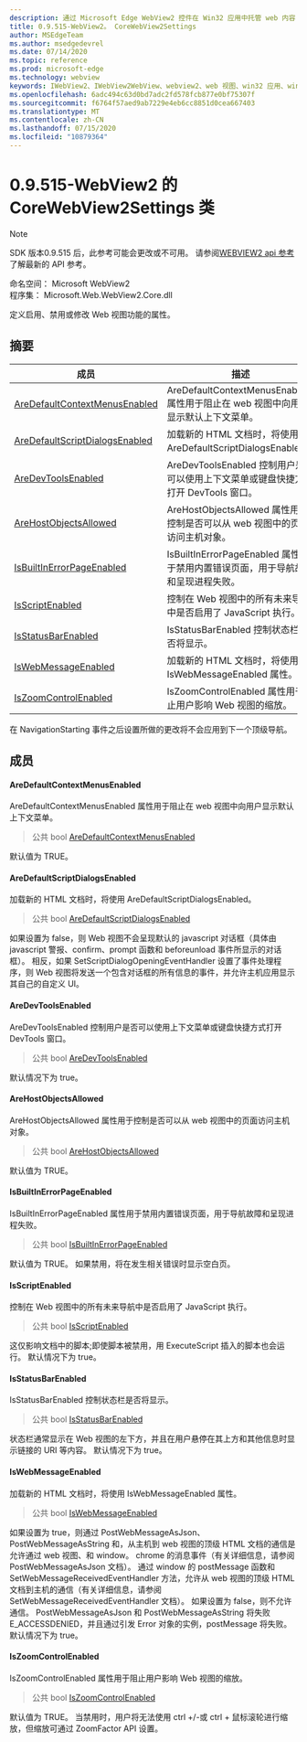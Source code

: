 ```yaml
---
description: 通过 Microsoft Edge WebView2 控件在 Win32 应用中托管 web 内容
title: 0.9.515-WebView2。 CoreWebView2Settings
author: MSEdgeTeam
ms.author: msedgedevrel
ms.date: 07/14/2020
ms.topic: reference
ms.prod: microsoft-edge
ms.technology: webview
keywords: IWebView2、IWebView2WebView、webview2、web 视图、win32 应用、win32、edge、ICoreWebView2、ICoreWebView2Controller、浏览器控件、边缘 html
ms.openlocfilehash: 6adc494c63d0bd7adc2fd578fcb877e0bf75307f
ms.sourcegitcommit: f6764f57aed9ab7229e4eb6cc8851d0cea667403
ms.translationtype: MT
ms.contentlocale: zh-CN
ms.lasthandoff: 07/15/2020
ms.locfileid: "10879364"
---
```

# 0.9.515-WebView2 的 CoreWebView2Settings 类 

> [!NOTE]
> SDK 版本0.9.515 后，此参考可能会更改或不可用。 请参阅[WEBVIEW2 api 参考](../../../webview2-api-reference.md)了解最新的 API 参考。

命名空间： Microsoft WebView2 \
程序集： Microsoft.Web.WebView2.Core.dll

定义启用、禁用或修改 Web 视图功能的属性。

## 摘要

 成员                        | 描述
--------------------------------|---------------------------------------------
[AreDefaultContextMenusEnabled](#aredefaultcontextmenusenabled) | AreDefaultContextMenusEnabled 属性用于阻止在 web 视图中向用户显示默认上下文菜单。
[AreDefaultScriptDialogsEnabled](#aredefaultscriptdialogsenabled) | 加载新的 HTML 文档时，将使用 AreDefaultScriptDialogsEnabled。
[AreDevToolsEnabled](#aredevtoolsenabled) | AreDevToolsEnabled 控制用户是否可以使用上下文菜单或键盘快捷方式打开 DevTools 窗口。
[AreHostObjectsAllowed](#arehostobjectsallowed) | AreHostObjectsAllowed 属性用于控制是否可以从 web 视图中的页面访问主机对象。
[IsBuiltInErrorPageEnabled](#isbuiltinerrorpageenabled) | IsBuiltInErrorPageEnabled 属性用于禁用内置错误页面，用于导航故障和呈现进程失败。
[IsScriptEnabled](#isscriptenabled) | 控制在 Web 视图中的所有未来导航中是否启用了 JavaScript 执行。
[IsStatusBarEnabled](#isstatusbarenabled) | IsStatusBarEnabled 控制状态栏是否将显示。
[IsWebMessageEnabled](#iswebmessageenabled) | 加载新的 HTML 文档时，将使用 IsWebMessageEnabled 属性。
[IsZoomControlEnabled](#iszoomcontrolenabled) | IsZoomControlEnabled 属性用于阻止用户影响 Web 视图的缩放。

在 NavigationStarting 事件之后设置所做的更改将不会应用到下一个顶级导航。

## 成员

#### AreDefaultContextMenusEnabled 

AreDefaultContextMenusEnabled 属性用于阻止在 web 视图中向用户显示默认上下文菜单。

> 公共 bool [AreDefaultContextMenusEnabled](#aredefaultcontextmenusenabled)

默认值为 TRUE。

#### AreDefaultScriptDialogsEnabled 

加载新的 HTML 文档时，将使用 AreDefaultScriptDialogsEnabled。

> 公共 bool [AreDefaultScriptDialogsEnabled](#aredefaultscriptdialogsenabled)

如果设置为 false，则 Web 视图不会呈现默认的 javascript 对话框（具体由 javascript 警报、confirm、prompt 函数和 beforeunload 事件所显示的对话框）。 相反，如果 SetScriptDialogOpeningEventHandler 设置了事件处理程序，则 Web 视图将发送一个包含对话框的所有信息的事件，并允许主机应用显示其自己的自定义 UI。

#### AreDevToolsEnabled 

AreDevToolsEnabled 控制用户是否可以使用上下文菜单或键盘快捷方式打开 DevTools 窗口。

> 公共 bool [AreDevToolsEnabled](#aredevtoolsenabled)

默认情况下为 true。

#### AreHostObjectsAllowed 

AreHostObjectsAllowed 属性用于控制是否可以从 web 视图中的页面访问主机对象。

> 公共 bool [AreHostObjectsAllowed](#arehostobjectsallowed)

默认值为 TRUE。

#### IsBuiltInErrorPageEnabled 

IsBuiltInErrorPageEnabled 属性用于禁用内置错误页面，用于导航故障和呈现进程失败。

> 公共 bool [IsBuiltInErrorPageEnabled](#isbuiltinerrorpageenabled)

默认值为 TRUE。 如果禁用，将在发生相关错误时显示空白页。

#### IsScriptEnabled 

控制在 Web 视图中的所有未来导航中是否启用了 JavaScript 执行。

> 公共 bool [IsScriptEnabled](#isscriptenabled)

这仅影响文档中的脚本;即使脚本被禁用，用 ExecuteScript 插入的脚本也会运行。 默认情况下为 true。

#### IsStatusBarEnabled 

IsStatusBarEnabled 控制状态栏是否将显示。

> 公共 bool [IsStatusBarEnabled](#isstatusbarenabled)

状态栏通常显示在 Web 视图的左下方，并且在用户悬停在其上方和其他信息时显示链接的 URI 等内容。 默认情况下为 true。

#### IsWebMessageEnabled 

加载新的 HTML 文档时，将使用 IsWebMessageEnabled 属性。

> 公共 bool [IsWebMessageEnabled](#iswebmessageenabled)

如果设置为 true，则通过 PostWebMessageAsJson、PostWebMessageAsString 和，从主机到 web 视图的顶级 HTML 文档的通信是允许通过 web 视图、和 window。 chrome 的消息事件（有关详细信息，请参阅 PostWebMessageAsJson 文档）。 通过 window 的 postMessage 函数和 SetWebMessageReceivedEventHandler 方法，允许从 web 视图的顶级 HTML 文档到主机的通信（有关详细信息，请参阅 SetWebMessageReceivedEventHandler 文档）。 如果设置为 false，则不允许通信。 PostWebMessageAsJson 和 PostWebMessageAsString 将失败 E_ACCESSDENIED，并且通过引发 Error 对象的实例，postMessage 将失败。 默认情况下为 true。

#### IsZoomControlEnabled 

IsZoomControlEnabled 属性用于阻止用户影响 Web 视图的缩放。

> 公共 bool [IsZoomControlEnabled](#iszoomcontrolenabled)

默认值为 TRUE。 当禁用时，用户将无法使用 ctrl +/-或 ctrl + 鼠标滚轮进行缩放，但缩放可通过 ZoomFactor API 设置。

